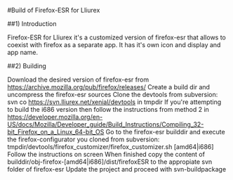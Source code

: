 #Build of Firefox-ESR for Lliurex

##1) Introduction

Firefox-ESR for Lliurex it's a customized version of firefox-esr that allows to coexist with firefox as a separate app. It has it's own icon and display and app name.

##2) Building

Download the desired version of firefox-esr from https://archive.mozilla.org/pub/firefox/releases/
Create a build dir and uncompress the firefox-esr sources
Clone the devtools from subversion: svn co https://svn.lliurex.net/xenial/devtools in tmpdir
If you're attempting to build the i686 version then follow the instructions from method 2 in https://developer.mozilla.org/en-US/docs/Mozilla/Developer_guide/Build_Instructions/Compiling_32-bit_Firefox_on_a_Linux_64-bit_OS
Go to the firefox-esr builddir and execute the firefox-configurator you cloned from subversion:
tmpdir/devtools/firefox_customizer/firefox_customizer.sh [amd64|i686]
Follow the instructions on screen
When finished copy the content of builddir/obj-firefox-[amd64|i686]/dist/firefoxESR to the appropiate svn folder of firefox-esr
Update the project and proceed with svn-buildpackage
